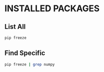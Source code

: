 # INSTALLED PACKAGES

## List All

```sh
pip freeze
```

## Find Specific

```sh
pip freeze | grep numpy
```
